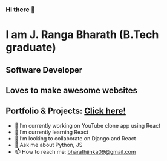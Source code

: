 ### Hi there 👋

# I am J. Ranga Bharath (B.Tech graduate)
## Software Developer
## Loves to make awesome websites
## Portfolio & Projects: [Click here!](https://bharath-blog.herokuapp.com)
- 🔭 I’m currently working on YouTube clone app using React
- 🌱 I’m currently learning React
- 👯 I’m looking to collaborate on Django and React
- 💬 Ask me about Python, JS
- 📫 How to reach me: bharathjinka09@gmail.com 
